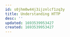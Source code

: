 ```yaml
---
id: s0jhm0w44j3ijznlcf1zq3y
title: Understanding HTTP
desc: ''
updated: 1693539953427
created: 1693539953427
---
```

